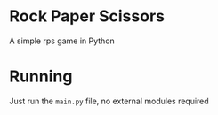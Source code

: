 # Rock Paper Scissors
A simple rps game in Python

# Running

Just run the `main.py` file, no external modules required